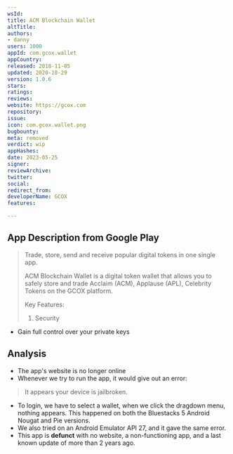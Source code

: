 ```yaml
---
wsId: 
title: ACM Blockchain Wallet
altTitle: 
authors:
- danny
users: 1000
appId: com.gcox.wallet
appCountry: 
released: 2018-11-05
updated: 2020-10-29
version: 1.0.6
stars: 
ratings: 
reviews: 
website: https://gcox.com
repository: 
issue: 
icon: com.gcox.wallet.png
bugbounty: 
meta: removed
verdict: wip
appHashes: 
date: 2023-05-25
signer: 
reviewArchive: 
twitter: 
social: 
redirect_from: 
developerName: GCOX
features: 

---
```


## App Description from Google Play 

> Trade, store, send and receive popular digital tokens in one single app.
>
> ACM Blockchain Wallet is a digital token wallet that allows you to safely store and trade Acclaim (ACM), Applause (APL), Celebrity Tokens on the GCOX platform.
>
> Key Features:
> 1. Security
- Gain full control over your private keys

## Analysis 

- The app's website is no longer online
- Whenever we try to run the app, it would give out an error: 

> It appears your device is jailbroken. 

- To login, we have to select a wallet, when we click the dragdown menu, nothing appears. This happened on both the Bluestacks 5 Android Nougat and Pie versions.
- We also tried on an Android Emulator API 27, and it gave the same error.
- This app is **defunct** with no website, a non-functioning app, and a last known update of more than 2 years ago.

